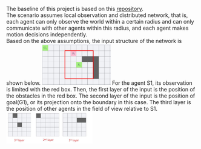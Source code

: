 The baseline of this project is based on this [repository](https://github.com/proroklab/gnn_pathplanning).\
The scenario assumes local observation and distributed network, that is, each agent can only observe the world within a certain radius and can only communicate with other agents within this radius, and each agent makes motion decisions independently.\
Based on the above assumptions, the input structure of the network is shown below.
<img src="https://github.com/Winnie-Qi/Decentralized-Multi-Robot-Navigation-by-Reinforcement-Learning-based-on-CNN-and-GNN/blob/main/pictures%20in%20readme/pic1.jpg" alt="drawing" width="36%"/>
For the agent S1, its observation is limited with the red box. Then, the first layer of the input is the position of the obstacles in the red box. The second layer of the input is the position of goal(G1), or  its projection onto the boundary in this case. The third layer is the position of other agents in the field of view relative to S1.
<img src="https://github.com/Winnie-Qi/Decentralized-Multi-Robot-Navigation-by-Reinforcement-Learning-based-on-CNN-and-GNN/blob/main/pictures%20in%20readme/pic2.jpg" alt="drawing" width="45%"/>